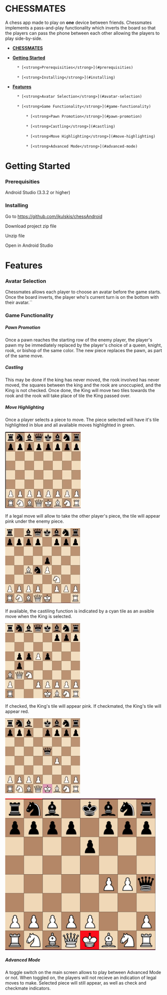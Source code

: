 # **CHESSMATES**

A chess app made to play on **one** device between friends. Chessmates implements a pass-and-play functionality which inverts the board so that the players can pass the phone between each other allowing the players to play side-by-side.

* [<strong>CHESSMATES</strong>](#chessmates)

* [<strong>Getting Started</strong>](#getting-started)

		* [<strong>Prerequisities</strong>](#prerequisities)

		* [<strong>Installing</strong>](#installing)

* [<strong>Features</strong>](#features)

		* [<strong>Avatar Selection</strong>](#avatar-selection)

		* [<strong>Game Functionality</strong>](#game-functionality)

			* [<strong>Pawn Promotion</strong>](#pawn-promotion)

			* [<strong>Castling</strong>](#castling)

			* [<strong>Move Highlighting</strong>](#move-highlighting)

			* [<strong>Advanced Mode</strong>](#advanced-mode)
        
          





# **Getting Started**

### **Prerequisities**

Android Studio (3.3.2 or higher)



### **Installing**

Go to https://github.com/jkulskis/chessAndroid

Download project zip file

Unzip file

Open in Android Studio



# **Features**

### **Avatar Selection**

Chessmates allows each player to choose an avatar before the game starts.	Once the board inverts, the player who's current turn is on the bottom with their avatar.``

### **Game Functionality**

##### 	**Pawn Promotion**

Once a pawn reaches the starting row of the enemy player, the player's pawn my be immediately replaced by the player's choice of a queen, knight, rook, or bishop of the same color. The new piece replaces the pawn, as part of the same move. 

##### **Castling**

This may be done if the king has never moved, the rook involved has never moved,  the squares between the king and the rook are unoccupied, and the King is not checked. Once done, the King will move two tiles towards the rook and the rook will take place of tile the King passed over. 

##### **Move Highlighting**

Once a player selects a piece to move. The piece selected will have it's tile highlighted in blue and all available moves highlighted in green. 

![](./readme/select_piece.gif)



If a legal  move will allow to take the other player's piece, the tile will appear pink under the enemy piece. 

![](./readme/take_piece.gif)



If available, the castiling function is indicated by a cyan tile as an avaible move when the King is selected.

![](./readme/castling.gif)



If checked, the King's tile will appear pink. If checkmated, the King's tile will appear red. 

![](./readme/Check.gif)

![](./readme/checkmate.png)



##### 		**Advanced Mode**

A toggle switch on the main screen allows to play between Advanced Mode or not. When toggled on, the players will not recieve an indication of legal moves to make. Selected piece will still appear, as well as check and checkmate indicators. 





